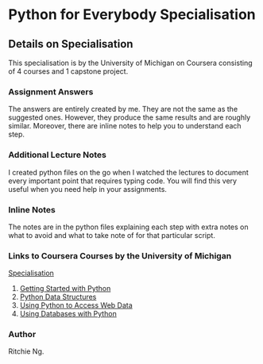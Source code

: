 # Python for Everybody Specialisation

## Details on Specialisation
This specialisation is by the University of Michigan on Coursera consisting of 4 courses and 1 capstone project.

### Assignment Answers
The answers are entirely created by me. They are not the same as the suggested ones. However, they produce the same results and are roughly similar. Moreover, there are inline notes to help you to understand each step.

### Additional Lecture Notes
I created python files on the go when I watched the lectures to document every important point that requires typing code. You will find this very useful when you need help in your assignments.

### Inline Notes
The notes are in the python files explaining each step with extra notes on what to avoid and what to take note of for that particular script.

### Links to Coursera Courses by the University of Michigan
<a href="https://www.coursera.org/specializations/python">Specialisation</a>
1. <a href="https://www.coursera.org/learn/python">Getting Started with Python</a>
2. <a href="https://www.coursera.org/learn/python-data">Python Data Structures</a>
3. <a href="https://www.coursera.org/learn/python-network-data">Using Python to Access Web Data</a>
4. <a href="https://www.coursera.org/learn/python-databases">Using Databases with Python</a>

### Author
Ritchie Ng.

